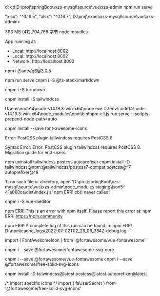
d:
cd D:\proj\springBoot\xzs-mysql\source\vue\xzs-admin
npm run serve

 "xlsx": "^0.18.5",
    "xlsx": "^0.16.7",
D:\proj\exam\xzs-mysql\source\vue\xzs-admin>

393 MB (412,704,768 字节
node moudles

  App running at:
  - Local:   http://localhost:8002
  - Local:   http://localhost:8002
  - Network: http://localhost:8002
  
  npm i @antv/g6@3.0.5

npm run serve
 cnpm i -S @ts-stack/markdown

  cnpm i -S  turndown

cnpm install -S tailwindcss

D:\env\node14\node-v14.19.3-win-x64\node.exe D:\env\node14\node-v14.19.3-win-x64\node_modules\npm\bin\npm-cli.js run serve --scripts-prepend-node-path=auto

cnpm  install --save font-awesome-icons

Error: PostCSS plugin tailwindcss requires PostCSS 8.

Syntax Error: Error: PostCSS plugin tailwindcss requires PostCSS 8.
Migration guide for end-users:

npm uninstall tailwindcss postcss autoprefixer
cnpm install -D tailwindcss@npm:@tailwindcss/postcss7-compat postcss@^7 autoprefixer@^9

T: no such file or directory, open 'D:\proj\springBoot\xzs-mysql\source\vue\xzs-admin\node_modules\.staging\json5-41a068ca\dist\index.j
s'
npm ERR! cb() never called!

cnpm i -S vue-meditor


npm ERR! This is an error with npm itself. Please report this error at:
npm ERR!     <https://npm.community>

npm ERR! A complete log of this run can be found in:
npm ERR!     D:\npm\cache\_logs\2022-07-02T02_26_06_384Z-debug.log


import { FontAwesomeIcon } from '@fortawesome/vue-fontawesome'

cnpm i --save @fortawesome/fontawesome-svg-core

cnpm i --save @fortawesome/vue-fontawesome
cnpm i --save  @fortawesome/free-solid-svg-icons

cnpm install -D tailwindcss@latest postcss@latest autoprefixer@latest


/* import specific icons */
import { faUserSecret } from '@fortawesome/free-solid-svg-icons'
